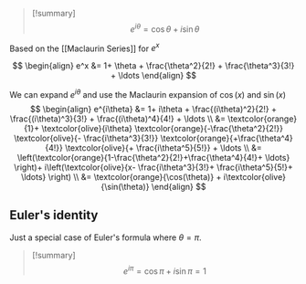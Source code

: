 > [!summary]
>  $$e^{i\theta} = \cos \theta + i \sin \theta$$

Based on the [[Maclaurin Series]] for $e^x$

$$
\begin{align}
e^x &= 1+ \theta + \frac{\theta^2}{2!} + \frac{\theta^3}{3!} + \ldots
\end{align}
$$

We can expand $e^{i\theta}$ and use the Maclaurin expansion of $\cos(x)$ and $\sin(x)$
$$
\begin{align}
e^{i\theta} &= 1+ i\theta + \frac{(i\theta)^2}{2!} + \frac{(i\theta)^3}{3!} + \frac{(i\theta)^4}{4!} + \ldots \\ 
 &= \textcolor{orange}{1}+ \textcolor{olive}{i\theta} \textcolor{orange}{-\frac{\theta^2}{2!}} \textcolor{olive}{- \frac{i\theta^3}{3!}} \textcolor{orange}{+\frac{\theta^4}{4!}} \textcolor{olive}{+ \frac{i\theta^5}{5!}} + \ldots \\
 &= \left(\textcolor{orange}{1-\frac{\theta^2}{2!}+\frac{\theta^4}{4!}+ \ldots} \right)+ i\left(\textcolor{olive}{x- \frac{i\theta^3}{3!}+ \frac{i\theta^5}{5!}+ \ldots} \right)  \\
&= \textcolor{orange}{\cos(\theta)} + i\textcolor{olive}{\sin(\theta)}
\end{align}
$$

## Euler's identity

Just a special case of Euler's formula where $\theta=\pi$.

> [!summary]
>  $$e^{i\pi} = \cos \pi + i \sin \pi=1$$